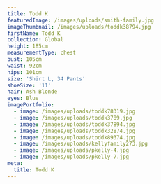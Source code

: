 ```yaml
---
title: Todd K
featuredImage: /images/uploads/smith-family.jpg
imageThumbnail: /images/uploads/toddk38794.jpg
firstName: Todd K
collection: Global
height: 185cm
measurementType: chest
bust: 105cm
waist: 92cm
hips: 101cm
size: 'Shirt L, 34 Pants'
shoeSize: '11'
hair: Ash Blonde
eyes: Blue
imagePortfolio:
  - image: /images/uploads/toddk78319.jpg
  - image: /images/uploads/toddk3789.jpg
  - image: /images/uploads/toddk37894.jpg
  - image: /images/uploads/toddk32874.jpg
  - image: /images/uploads/toddk89374.jpg
  - image: /images/uploads/kellyfamily273.jpg
  - image: /images/uploads/pkelly-4.jpg
  - image: /images/uploads/pkelly-7.jpg
meta:
  title: Todd K
---
```


